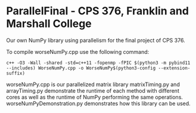 # ParallelFinal - CPS 376, Franklin and Marshall College

Our own NumPy library using parallelism for the final project of CPS 376.

To compile worseNumPy.cpp use the following command: 
```
c++ -O3 -Wall -shared -std=c++11 -fopenmp -fPIC $(python3 -m pybind11 --includes) WorseNumPy.cpp -o WorseNumPy$(python3-config --extension-suffix)
```

worseNumPy.cpp is our parallelized matrix library
matrixTiming.py and arrayTiming.py demonstrate the runtime of each method with different cores as well as the runtime of NumPy performing the same operations.
worseNumPyDemonstration.py demonstrates how this library can be used.
